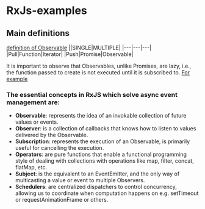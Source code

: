 # RxJs-examples

## Main definitions

[definition of Observable](https://rxjs-dev.firebaseapp.com/guide/observable)
||SINGLE|MULTIPLE|
|---|---|---|
|Pull|Function|Iterator|
|Push|Promise|Observable|


It is important to observe that Observables, unlike Promises, are lazy, i.e., the function passed to create is not executed until it is subscribed to. [For example](./src/lazy.js)

### The essential concepts in RxJS which solve async event management are:

* **Observable**: represents the idea of an invokable collection of future values or events.
* **Observer**: is a collection of callbacks that knows how to listen to values delivered by the Observable.
* **Subscription**: represents the execution of an Observable, is primarily useful for cancelling the execution.
* **Operators**: are pure functions that enable a functional programming style of dealing with collections with operations like map, filter, concat, flatMap, etc.
* **Subject**: is the equivalent to an EventEmitter, and the only way of multicasting a value or event to multiple Observers.
* **Schedulers**: are centralized dispatchers to control concurrency, allowing us to coordinate when computation happens on e.g. setTimeout or requestAnimationFrame or others.
